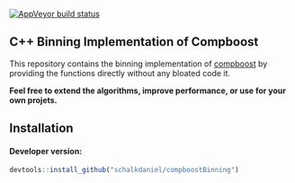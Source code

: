 
<!-- README.md is generated from README.Rmd. Please edit that file -->

[![AppVeyor build
status](https://ci.appveyor.com/api/projects/status/github/schalkdaniel/compboostBinning?branch=master&svg=true)](https://ci.appveyor.com/project/schalkdaniel/compboostBinning)

## C++ Binning Implementation of Compboost

This repository contains the binning implementation of
[compboost](https://compboost.org) by providing the functions directly
without any bloated code it.

**Feel free to extend the algorithms, improve performance, or use for
your own projets.**

## Installation

#### Developer version:

``` r
devtools::install_github("schalkdaniel/compboostBinning")
```
